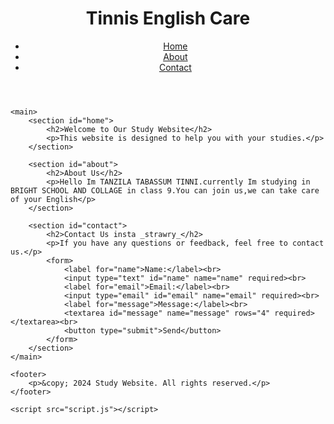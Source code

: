 <!DOCTYPE html>
<html lang="en">
<head>
    <meta charset="UTF-8">
    <meta name="viewport" content="width=device-width, initial-scale=1.0">
    <title>Tinnis English Care</title>
    <link rel="stylesheet" href="styles.css">
</head>
<body>
    <header>
        <h1>Tinnis English Care</h1>
        <nav>
            <ul>
                <li><a href="#home">Home</a></li>
                <li><a href="#about">About</a></li>
                <li><a href="#contact">Contact</a></li>
            </ul>
        </nav>
    </header>

    <main>
        <section id="home">
            <h2>Welcome to Our Study Website</h2>
            <p>This website is designed to help you with your studies.</p>
        </section>

        <section id="about">
            <h2>About Us</h2>
            <p>Hello Im TANZILA TABASSUM TINNI.currently Im studying in BRIGHT SCHOOL AND COLLAGE in class 9.You can join us,we can take care of your English</p>
        </section>

        <section id="contact">
            <h2>Contact Us insta _strawry_</h2>
            <p>If you have any questions or feedback, feel free to contact us.</p>
            <form>
                <label for="name">Name:</label><br>
                <input type="text" id="name" name="name" required><br>
                <label for="email">Email:</label><br>
                <input type="email" id="email" name="email" required><br>
                <label for="message">Message:</label><br>
                <textarea id="message" name="message" rows="4" required></textarea><br>
                <button type="submit">Send</button>
            </form>
        </section>
    </main>

    <footer>
        <p>&copy; 2024 Study Website. All rights reserved.</p>
    </footer>

    <script src="script.js"></script>
</body>
</html>


